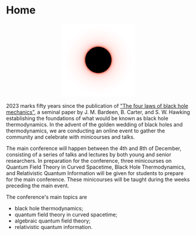 # Home

<div align="center">
  <img src="/picture.png" alt="hot black hole" width="200" height="200">
</div>

2023 marks fifty years since the publication of ["The four laws of black hole mechanics"](https://doi.org/10.1007/BF01645742), a seminal paper by J. M. Bardeen, B. Carter, and S. W. Hawking establishing the foundations of what would be known as black hole thermodynamics. In the advent of the golden wedding of black holes and thermodynamics, we are conducting an online event to gather the community and celebrate with minicourses and talks. 

The main conference will happen between the 4th and 8th of December, consisting of a series of talks and lectures by both young and senior researchers. In preparation for the conference, three minicourses on Quantum Field Theory in Curved Spacetime, Black Hole Thermodynamics, and Relativistic Quantum Information will be given for students to prepare for the main conference. These minicourses will be taught during the weeks preceding the main event. 

The conference's main topics are 

* black hole thermodynamics;
* quantum field theory in curved spacetime; 
* algebraic quantum field theory;
* relativistic quantum information.
